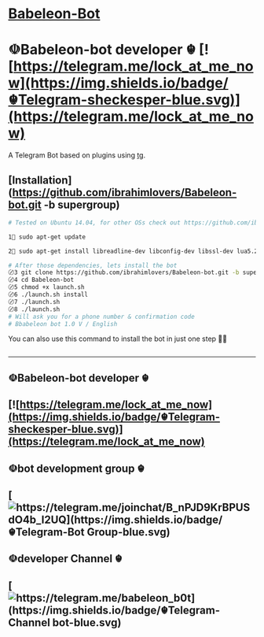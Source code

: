 [Babeleon-Bot](https://telegram.me/lock_at_me_now) 
============
☫Babeleon-bot developer ☬  [![https://telegram.me/lock_at_me_now](https://img.shields.io/badge/☬Telegram-sheckesper-blue.svg)](https://telegram.me/lock_at_me_now)
============

A Telegram Bot based on plugins using [tg](https://github.com/vysheng/tg).


[Installation](https://github.com/ibrahimlovers/Babeleon-bot.git -b supergroup)
------------
```bash
# Tested on Ubuntu 14.04, for other OSs check out https://github.com/ibrahimlovers/Babeleon-bot.git -b supergroup

1⃣ sudo apt-get update 

2⃣ sudo apt-get install libreadline-dev libconfig-dev libssl-dev lua5.2 liblua5.2-dev lua-socket lua-sec lua-expat libevent-dev make unzip git redis-server autoconf g++ libjansson-dev libpython-dev expat libexpat1-dev
```

```bash
# After those dependencies, lets install the bot
〄3 git clone https://github.com/ibrahimlovers/Babeleon-bot.git -b supergroup
〄4 cd Babeleon-bot
〄5 chmod +x launch.sh
〄6 ./launch.sh install
〄7 ./launch.sh
〄8 ./launch.sh 
# Will ask you for a phone number & confirmation code 
# Bbabeleon bot 1.0 V / English
```
You can also use this command to install the bot in just one step 🔌🌝
```bash

```
-----------------------------------------
☫Babeleon-bot developer ☬ 
------------
[![https://telegram.me/lock_at_me_now](https://img.shields.io/badge/☬Telegram-sheckesper-blue.svg)](https://telegram.me/lock_at_me_now)
-----------------------------------------
☫bot development group ☬ 
------------
[![https://telegram.me/joinchat/B_nPJD9KrBPUSdO4b_I2UQ](https://img.shields.io/badge/☬Telegram-Bot Group-blue.svg)](https://telegram.me/joinchat/B_nPJD9KrBPUSdO4b_I2UQ)
-----------------------------------------
☫developer Channel ☬ 
------------
[![https://telegram.me/babeleon_b0t](https://img.shields.io/badge/☬Telegram-Channel bot-blue.svg)](https://telegram.me/babeleon_b0t)
-----------------------------------------

